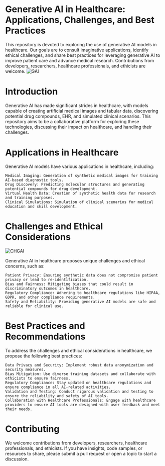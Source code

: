 # Generative AI in Healthcare: Applications, Challenges, and Best Practices
This repository is devoted to exploring the use of generative AI models in healthcare. Our goals are to consult imaginative applications, identify ethical challenges, and share best practices for leveraging generative AI to improve patient care and advance medical research. Contributions from developers, researchers, healthcare professionals, and ethicists are welcome.
![GAI](https://www.xenonstack.com/hs-fs/hubfs/Gen-AI-in-healthcare.png?width=1281&height=905&name=Gen-AI-in-healthcare.png)

# Introduction

Generative AI has made significant strides in healthcare, with models capable of creating artificial medical images and tabular data, discovering potential drug compounds, EHR, and simulated clinical scenarios. This repository aims to be a collaborative platform for exploring these technologies, discussing their impact on healthcare, and handling their challenges.

# Applications in Healthcare
Generative AI models have various applications in healthcare, including:

    Medical Imaging: Generation of synthetic medical images for training AI-based diagnostic tools.
    Drug Discovery: Predicting molecular structures and generating potential compounds for drug development.
    Virtual Health Data: Creation of synthetic health data for research and training purposes.
    Clinical Simulations: Simulation of clinical scenarios for medical education and skill development.

# Challenges and Ethical Considerations
![CHGAI](https://aiworldschool.com/wp-content/uploads/2017/09/AI-Healthcare-1200x600-Article1.png)

Generative AI in healthcare proposes unique challenges and ethical concerns, such as:

    Patient Privacy: Ensuring synthetic data does not compromise patient privacy or lead to re-identification.
    Bias and Fairness: Mitigating biases that could result in discriminatory outcomes in healthcare.
    Regulatory Compliance: Adhering to healthcare regulations like HIPAA, GDPR, and other compliance requirements.
    Safety and Reliability: Providing generative AI models are safe and reliable for clinical use.

# Best Practices and Recommendations

To address the challenges and ethical considerations in healthcare, we propose the following best practices:

    Data Privacy and Security: Implement robust data anonymization and security measures.
    Bias Mitigation: Use diverse training datasets and collaborate with ethicists to ensure fairness.
    Regulatory Compliance: Stay updated on healthcare regulations and ensure compliance in all AI-related activities.
    Validation and Testing: Conduct rigorous validation and testing to ensure the reliability and safety of AI tools.
    Collaboration with Healthcare Professionals: Engage with healthcare providers to ensure AI tools are designed with user feedback and meet their needs.

# Contributing

We welcome contributions from developers, researchers, healthcare professionals, and ethicists. If you have insights, code samples, or resources to share, please submit a pull request or open a topic to start a discussion.
